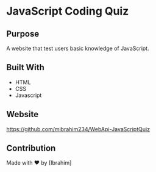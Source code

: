 # JavaScript Coding Quiz

## Purpose
A website that test users basic knowledge of JavaScript. 

## Built With
* HTML
* CSS
* Javascript

## Website
https://github.com/mibrahim234/WebApi-JavaScriptQuiz

## Contribution
Made with ❤️ by [Ibrahim]

